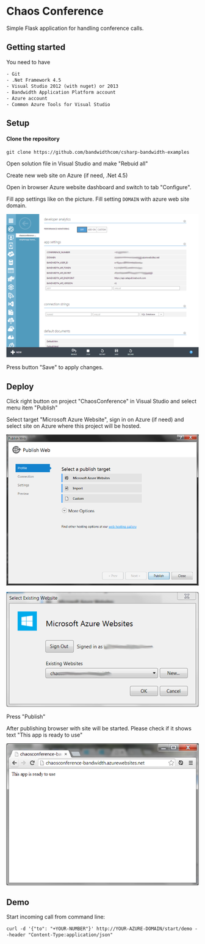 # Chaos Conference

Simple Flask application for handling conference calls.


## Getting started

You need to have

    - Git
    - .Net Framework 4.5
    - Visual Studio 2012 (with nuget) or 2013
    - Bandwidth Application Platform account
    - Azure account
    - Common Azure Tools for Visual Studio


## Setup

#### Clone the repository

```console
git clone https://github.com/bandwidthcom/csharp-bandwidth-examples
```
Open solution file in Visual Studio and make "Rebuid all"

Create new web site on Azure (if need, .Net 4.5)

Open in browser Azure website dashboard and switch to tab "Configure".

Fill app settings like on the picture. Fill setting `DOMAIN` with azure web site domain.

![](/images/chaos-conference-config.png)

Press button "Save" to apply changes.

## Deploy

Click right button on project "ChaosConference" in Visual Studio and select menu item "Publish"

Select target "Microsoft Azure Website", sign in on Azure (if need) and select site on Azure where this project will be hosted.

![](/images/select-target.png)

![](/images/select-site.png)

Press "Publish"

After publishing browser with site will be started. Please check if it shows text "This app is ready to use"

![](/images/ready.png)

## Demo

Start incoming call from command line:

```console
curl -d '{"to": "+YOUR-NUMBER"}' http://YOUR-AZURE-DOMAIN/start/demo --header "Content-Type:application/json"
```
